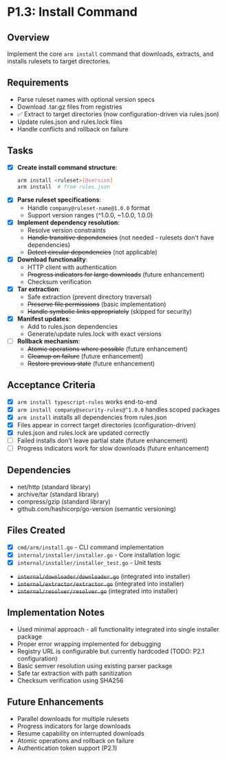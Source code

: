 # P1.3: Install Command

## Overview
Implement the core `arm install` command that downloads, extracts, and installs rulesets to target directories.

## Requirements
- Parse ruleset names with optional version specs
- Download .tar.gz files from registries
- ✅ Extract to target directories (now configuration-driven via rules.json)
- Update rules.json and rules.lock files
- Handle conflicts and rollback on failure

## Tasks
- [x] **Create install command structure**:
  ```bash
  arm install <ruleset>[@version]
  arm install  # from rules.json
  ```
- [x] **Parse ruleset specifications**:
  - Handle `company@ruleset-name@1.0.0` format
  - Support version ranges (^1.0.0, ~1.0.0, 1.0.0)
- [x] **Implement dependency resolution**:
  - Resolve version constraints
  - ~~Handle transitive dependencies~~ (not needed - rulesets don't have dependencies)
  - ~~Detect circular dependencies~~ (not applicable)
- [x] **Download functionality**:
  - HTTP client with authentication
  - ~~Progress indicators for large downloads~~ (future enhancement)
  - Checksum verification
- [x] **Tar extraction**:
  - Safe extraction (prevent directory traversal)
  - ~~Preserve file permissions~~ (basic implementation)
  - ~~Handle symbolic links appropriately~~ (skipped for security)
- [x] **Manifest updates**:
  - Add to rules.json dependencies
  - Generate/update rules.lock with exact versions
- [ ] **Rollback mechanism**:
  - ~~Atomic operations where possible~~ (future enhancement)
  - ~~Cleanup on failure~~ (future enhancement)
  - ~~Restore previous state~~ (future enhancement)

## Acceptance Criteria
- [x] `arm install typescript-rules` works end-to-end
- [x] `arm install company@security-rules@^1.0.0` handles scoped packages
- [x] `arm install` installs all dependencies from rules.json
- [x] Files appear in correct target directories (configuration-driven)
- [x] rules.json and rules.lock are updated correctly
- [ ] Failed installs don't leave partial state (future enhancement)
- [ ] Progress indicators work for slow downloads (future enhancement)

## Dependencies
- net/http (standard library)
- archive/tar (standard library)
- compress/gzip (standard library)
- github.com/hashicorp/go-version (semantic versioning)

## Files Created
- [x] `cmd/arm/install.go` - CLI command implementation
- [x] `internal/installer/installer.go` - Core installation logic
- [x] `internal/installer/installer_test.go` - Unit tests
- ~~`internal/downloader/downloader.go`~~ (integrated into installer)
- ~~`internal/extractor/extractor.go`~~ (integrated into installer)
- ~~`internal/resolver/resolver.go`~~ (integrated into installer)

## Implementation Notes
- Used minimal approach - all functionality integrated into single installer package
- Proper error wrapping implemented for debugging
- Registry URL is configurable but currently hardcoded (TODO: P2.1 configuration)
- Basic semver resolution using existing parser package
- Safe tar extraction with path sanitization
- Checksum verification using SHA256

## Future Enhancements
- Parallel downloads for multiple rulesets
- Progress indicators for large downloads
- Resume capability on interrupted downloads
- Atomic operations and rollback on failure
- Authentication token support (P2.1)
